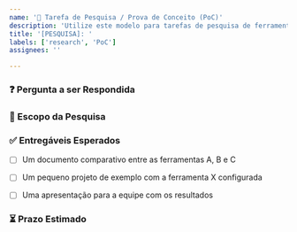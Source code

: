 ```yaml
---
name: '🔬 Tarefa de Pesquisa / Prova de Conceito (PoC)'
description: 'Utilize este modelo para tarefas de pesquisa de ferramentas ou validação de conceitos.'
title: '[PESQUISA]: '
labels: ['research', 'PoC']
assignees: ''

---
```


### ❓ Pergunta a ser Respondida
<!-- Qual é o objetivo principal desta pesquisa? O que queremos descobrir ou validar? -->


### 🎯 Escopo da Pesquisa
<!-- Defina claramente o que será (e o que NÃO será) investigado para evitar trabalho desnecessário. -->


### ✅ Entregáveis Esperados
<!-- Qual será o resultado final desta tarefa? -->

- [ ] Um documento comparativo entre as ferramentas A, B e C
- [ ] Um pequeno projeto de exemplo com a ferramenta X configurada
- [ ] Uma apresentação para a equipe com os resultados


### ⏳ Prazo Estimado
<!-- Qual é a data limite ou o tempo estimado para a conclusão desta pesquisa? -->